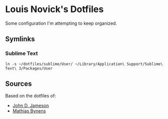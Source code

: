 Louis Novick's Dotfiles
==========================

Some configuration I'm attempting to keep organized.

Symlinks
--------

### Sublime Text

```shell
ln -s ~/dotfiles/sublime/User/ ~/Library/Application\ Support/Sublime\ Text\ 3/Packages/User
```

Sources
-------

Based on the dotfiles of:

- [John D. Jameson][john]
- [Mathias Bynens][mathias]



[john]: https://github.com/johndjameson/dotfiles
[mathias]: https://github.com/mathiasbynens/dotfiles
